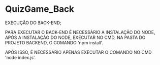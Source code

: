 # QuizGame_Back

EXECUÇÂO DO BACK-END;

PARA EXECUTAR O BACK-END É NECESSÁRIO A INSTALAÇÃO DO NODE,
APÓS A INSTALAÇÃO DO NODE, EXECUTAR NO CMD, NA PASTA DO PROJETO BACKEND,
O COMANDO 'npm install'.

APÓS ISSO, É NECESSÁRIO APENAS EXECUTAR O COMANDO NO CMD 'node index.js'.
